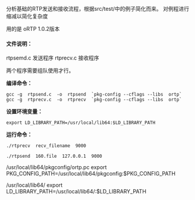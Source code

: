 分析基础的RTP发送和接收流程，根据src/test/中的例子简化而来。
对例程进行缩减以简化复杂度

用的是 oRTP 1.0.2版本

#### 文件说明：

rtpsemd.c 发送程序 
rtprecv.c 接收程序

两个程序需要组队使用才行。


**编译命令：**
```
gcc -g  rtpsend.c  -o  rtpsend  `pkg-config --cflags --libs  ortp`
gcc -g  rtprecv.c  -o  rtprecv  `pkg-config --cflags --libs  ortp`
```


**设置环境变量：**

```
export LD_LIBRARY_PATH=/usr/local/lib64:$LD_LIBRARY_PATH
```

**运行命令：**


```
./rtprecv  recv_filename  9000

./rtpsend  160.file  127.0.0.1  9000
```



/usr/local/lib64/pkgconfig/ortp.pc
export PKG_CONFIG_PATH=/usr/local/lib64/pkgconfig:$PKG_CONFIG_PATH


/usr/local/lib64/
export LD_LIBRARY_PATH=/usr/local/lib64/:$LD_LIBRARY_PATH




